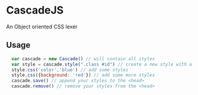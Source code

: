 # CascadeJS

An Object oriented CSS lexer

## Usage

```js
  var cascade = new Cascade() // will contain all styles
  var style = cascade.style(".class #id") // create a new style with a selector
  style.css('color','blue') // add some styles
  style.css({background: 'red'}) // add some more styles
  cascade.save() // append your styles to the <head>
  cascade.remove() // remove your styles from the <head>
```